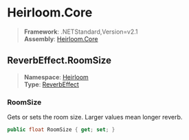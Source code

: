 # Heirloom.Core

> **Framework**: .NETStandard,Version=v2.1  
> **Assembly**: [Heirloom.Core][0]  

## ReverbEffect.RoomSize

> **Namespace**: [Heirloom][0]  
> **Type**: [ReverbEffect][1]  

### RoomSize

Gets or sets the room size. Larger values mean longer reverb.

```cs
public float RoomSize { get; set; }
```

[0]: ../../../Heirloom.Core.md
[1]: ../ReverbEffect.md
